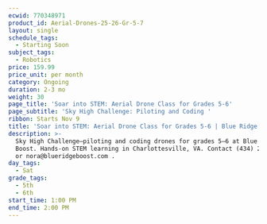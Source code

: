 ```yaml
---
ecwid: 770348971
product_id: Aerial-Drones-25-26-Gr-5-7
layout: single
schedule_tags:
  - Starting Soon
subject_tags:
  - Robotics
price: 159.99
price_unit: per month
category: Ongoing
duration: 2-3 mo
weight: 30
page_title: 'Soar into STEM: Aerial Drone Class for Grades 5-6'
page_subtitle: 'Sky High Challenge: Piloting and Coding '
ribbon: Starts Nov 9
title: 'Soar into STEM: Aerial Drone Class for Grades 5-6 | Blue Ridge Boost'
description: >-
  Sky High Challenge—piloting and coding drones for grades 5–6 at Blue Ridge
  Boost. Hands-on STEM learning in Charlottesville, VA. Contact (434) 260-0636
  or nora@blueridgeboost.com .
day_tags:
  - Sat
grade_tags:
  - 5th
  - 6th
start_time: 1:00 PM
end_time: 2:00 PM
---
```


